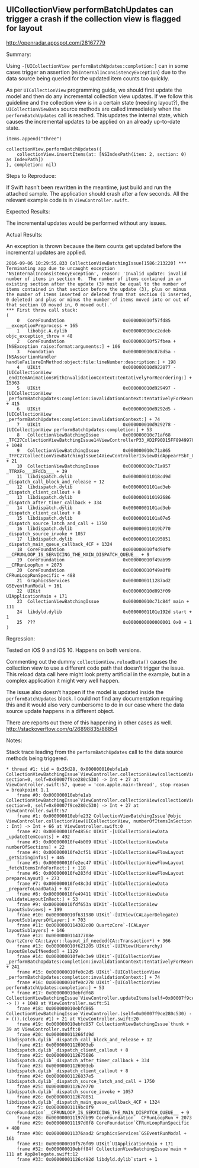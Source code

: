 ## UICollectionView performBatchUpdates can trigger a crash if the collection view is flagged for layout

http://openradar.appspot.com/28167779

Summary:

Using `-[UICollectionView performBatchUpdates:completion:]` can in some cases trigger an assertion (`NSInternalInconsistencyException`) due to the data source being queried for the updated item counts too quickly. 

As per `UICollectionView` programming guide, we should first update the model and then do any incremental collection view updates. If we follow this guideline and the collection view is in a certain state (needing layout?), the `UICollectionViewData` source methods are called immediately when the `performBatchUpdates` call is reached. This updates the internal state, which causes the incremental updates to be applied on an already up-to-date state.

```
items.append("three")

collectionView.performBatchUpdates({
    collectionView.insertItems(at: [NSIndexPath(item: 2, section: 0) as IndexPath])
}, completion: nil)
```

Steps to Reproduce:

If Swift hasn’t been rewritten in the meantime, just build and run the attached sample. The application should crash after a few seconds. 
All the relevant example code is in `ViewController.swift`. 

Expected Results:

The incremental updates would be performed without any issues. 

Actual Results:

An exception is thrown because the item counts get updated before the incremental updates are applied. 

```
2016-09-06 10:29:55.833 CollectionViewBatchingIssue[1586:213220] *** Terminating app due to uncaught exception 'NSInternalInconsistencyException', reason: 'Invalid update: invalid number of items in section 0.  The number of items contained in an existing section after the update (3) must be equal to the number of items contained in that section before the update (3), plus or minus the number of items inserted or deleted from that section (1 inserted, 0 deleted) and plus or minus the number of items moved into or out of that section (0 moved in, 0 moved out).'
*** First throw call stack:
(
	0   CoreFoundation                      0x000000010f57fd85 __exceptionPreprocess + 165
	1   libobjc.A.dylib                     0x000000010cc2edeb objc_exception_throw + 48
	2   CoreFoundation                      0x000000010f57fbea +[NSException raise:format:arguments:] + 106
	3   Foundation                          0x000000010c878d5a -[NSAssertionHandler handleFailureInMethod:object:file:lineNumber:description:] + 198
	4   UIKit                               0x000000010d922077 -[UICollectionView _endItemAnimationsWithInvalidationContext:tentativelyForReordering:] + 15363
	5   UIKit                               0x000000010d929497 -[UICollectionView _performBatchUpdates:completion:invalidationContext:tentativelyForReordering:] + 415
	6   UIKit                               0x000000010d9292d5 -[UICollectionView _performBatchUpdates:completion:invalidationContext:] + 74
	7   UIKit                               0x000000010d929278 -[UICollectionView performBatchUpdates:completion:] + 53
	8   CollectionViewBatchingIssue         0x000000010c71af68 _TFC27CollectionViewBatchingIssue14ViewControllerP33_AD2F90D15FF8949970866ECEAB23D08711updateItemsfT_T_ + 1048
	9   CollectionViewBatchingIssue         0x000000010c71a865 _TFFC27CollectionViewBatchingIssue14ViewController13viewDidAppearFSbT_U_FT_T_ + 21
	10  CollectionViewBatchingIssue         0x000000010c71a957 _TTRXFo___XFdCb___ + 39
	11  libdispatch.dylib                   0x000000011018cd9d _dispatch_call_block_and_release + 12
	12  libdispatch.dylib                   0x00000001101ad3eb _dispatch_client_callout + 8
	13  libdispatch.dylib                   0x0000000110192686 _dispatch_after_timer_callback + 334
	14  libdispatch.dylib                   0x00000001101ad3eb _dispatch_client_callout + 8
	15  libdispatch.dylib                   0x00000001101a07e5 _dispatch_source_latch_and_call + 1750
	16  libdispatch.dylib                   0x000000011019b770 _dispatch_source_invoke + 1057
	17  libdispatch.dylib                   0x0000000110195051 _dispatch_main_queue_callback_4CF + 1324
	18  CoreFoundation                      0x000000010f4d90f9 __CFRUNLOOP_IS_SERVICING_THE_MAIN_DISPATCH_QUEUE__ + 9
	19  CoreFoundation                      0x000000010f49ab99 __CFRunLoopRun + 2073
	20  CoreFoundation                      0x000000010f49a0f8 CFRunLoopRunSpecific + 488
	21  GraphicsServices                    0x0000000111287ad2 GSEventRunModal + 161
	22  UIKit                               0x000000010d093f09 UIApplicationMain + 171
	23  CollectionViewBatchingIssue         0x000000010c71c84f main + 111
	24  libdyld.dylib                       0x00000001101e192d start + 1
	25  ???                                 0x0000000000000001 0x0 + 1
)
```

Regression:

Tested on iOS 9 and iOS 10. Happens on both versions. 

Commenting out the dummy `collectionView.reloadData()` causes the collection view to use a different code path that doesn’t trigger the issue. This reload data call here might look pretty artificial in the example, but in a complex application it might very well happen. 

The issue also doesn’t happen if the model is updated inside the `performBatchUpdates` block. I could not find any documentation requiring this and it would also very cumbersome to do in our case where the data source update happens in a different object. 

There are reports out there of this happening in other cases as well. http://stackoverflow.com/q/26898835/88854

Notes:

Stack trace leading from the `performBatchUpdates` call to the data source methods being triggered. 

```
* thread #1: tid = 0x35d28, 0x000000010ebfe1ab CollectionViewBatchingIssue`ViewController.collectionView(collectionView=0x00007f9ce301f800, section=0, self=0x00007f9ce280c530) -> Int + 27 at ViewController.swift:57, queue = 'com.apple.main-thread', stop reason = breakpoint 1.1
    frame #0: 0x000000010ebfe1ab CollectionViewBatchingIssue`ViewController.collectionView(collectionView=0x00007f9ce301f800, section=0, self=0x00007f9ce280c530) -> Int + 27 at ViewController.swift:57
    frame #1: 0x000000010ebfe232 CollectionViewBatchingIssue`@objc ViewController.collectionView(UICollectionView, numberOfItemsInSection : Int) -> Int + 66 at ViewController.swift:0
    frame #2: 0x000000010fe4856c UIKit`-[UICollectionViewData _updateItemCounts] + 492
    frame #3: 0x000000010fe4b009 UIKit`-[UICollectionViewData numberOfSections] + 22
    frame #4: 0x000000010fe2cf51 UIKit`-[UICollectionViewFlowLayout _getSizingInfos] + 445
    frame #5: 0x000000010fe2ec47 UIKit`-[UICollectionViewFlowLayout _fetchItemsInfoForRect:] + 118
    frame #6: 0x000000010fe283fd UIKit`-[UICollectionViewFlowLayout prepareLayout] + 273
    frame #7: 0x000000010fe48c3d UIKit`-[UICollectionViewData _prepareToLoadData] + 67
    frame #8: 0x000000010fe49411 UIKit`-[UICollectionViewData validateLayoutInRect:] + 53
    frame #9: 0x000000010fdf653a UIKit`-[UICollectionView layoutSubviews] + 199
    frame #10: 0x000000010f631980 UIKit`-[UIView(CALayerDelegate) layoutSublayersOfLayer:] + 703
    frame #11: 0x0000000114382c00 QuartzCore`-[CALayer layoutSublayers] + 146
    frame #12: 0x000000011437708e QuartzCore`CA::Layer::layout_if_needed(CA::Transaction*) + 366
    frame #13: 0x000000010f621205 UIKit`-[UIView(Hierarchy) layoutBelowIfNeeded] + 1129
    frame #14: 0x000000010fe0c3e9 UIKit`-[UICollectionView _performBatchUpdates:completion:invalidationContext:tentativelyForReordering:] + 241
    frame #15: 0x000000010fe0c2d5 UIKit`-[UICollectionView _performBatchUpdates:completion:invalidationContext:] + 74
    frame #16: 0x000000010fe0c278 UIKit`-[UICollectionView performBatchUpdates:completion:] + 53
  * frame #17: 0x000000010ebfdf68 CollectionViewBatchingIssue`ViewController.updateItems(self=0x00007f9ce280c530) -> () + 1048 at ViewController.swift:51
    frame #18: 0x000000010ebfd865 CollectionViewBatchingIssue`ViewController.(self=0x00007f9ce280c530) -> ()).(closure #1) + 21 at ViewController.swift:20
    frame #19: 0x000000010ebfd957 CollectionViewBatchingIssue`thunk + 39 at ViewController.swift:0
    frame #20: 0x000000011266fd9d libdispatch.dylib`_dispatch_call_block_and_release + 12
    frame #21: 0x00000001126903eb libdispatch.dylib`_dispatch_client_callout + 8
    frame #22: 0x0000000112675686 libdispatch.dylib`_dispatch_after_timer_callback + 334
    frame #23: 0x00000001126903eb libdispatch.dylib`_dispatch_client_callout + 8
    frame #24: 0x00000001126837e5 libdispatch.dylib`_dispatch_source_latch_and_call + 1750
    frame #25: 0x000000011267e770 libdispatch.dylib`_dispatch_source_invoke + 1057
    frame #26: 0x0000000112678051 libdispatch.dylib`_dispatch_main_queue_callback_4CF + 1324
    frame #27: 0x00000001119bc0f9 CoreFoundation`__CFRUNLOOP_IS_SERVICING_THE_MAIN_DISPATCH_QUEUE__ + 9
    frame #28: 0x000000011197db99 CoreFoundation`__CFRunLoopRun + 2073
    frame #29: 0x000000011197d0f8 CoreFoundation`CFRunLoopRunSpecific + 488
    frame #30: 0x000000011376aad2 GraphicsServices`GSEventRunModal + 161
    frame #31: 0x000000010f576f09 UIKit`UIApplicationMain + 171
    frame #32: 0x000000010ebff84f CollectionViewBatchingIssue`main + 111 at AppDelegate.swift:12
    frame #33: 0x00000001126c492d libdyld.dylib`start + 1
```
